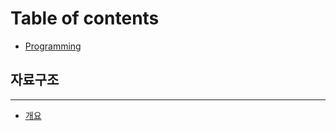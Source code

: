 # Table of contents

* [Programming](README.md)

## 자료구조 <a id="data-structure"></a>

---

* [개요](overview.md)

